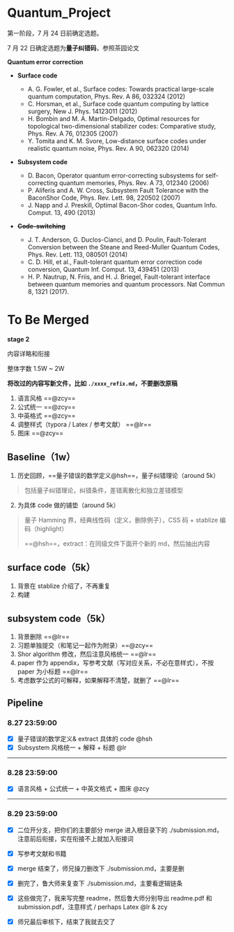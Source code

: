 # Quantum_Project
第一阶段，7 月 24 日前确定选题。

7 月 22 日确定选题为**量子纠错码**，参照茶园论文

**Quantum error correction**

- **Surface code**
  - A. G. Fowler, et al., Surface codes: Towards practical large-scale quantum computation, Phys. Rev. A 86, 032324 (2012)
  - C. Horsman, et al., Surface code quantum computing by lattice surgery, New J. Phys. 14123011 (2012)
  - H. Bombin and M. A. Martin-Delgado, Optimal resources for topological two-dimensional stabilizer codes: Comparative study, Phys. Rev. A 76, 012305 (2007)
  - Y. Tomita and K. M. Svore, Low-distance surface codes under realistic quantum noise, Phys. Rev. A 90, 062320 (2014)


- **Subsystem code**
  - D. Bacon, Operator quantum error-correcting subsystems for self-correcting quantum memories, Phys. Rev. A 73, 012340 (2006)
  - P. Aliferis and A. W. Cross, Subsystem Fault Tolerance with the BaconShor Code, Phys. Rev. Lett. 98, 220502 (2007)
  - J. Napp and J. Preskill, Optimal Bacon-Shor codes, Quantum Info. Comput. 13, 490 (2013)


- **~~Code-switching~~**
  - J. T. Anderson, G. Duclos-Cianci, and D. Poulin, Fault-Tolerant Conversion between the Steane and Reed-Muller Quantum Codes, Phys. Rev. Lett. 113, 080501 (2014)
  - C. D. Hill, et al., Fault-tolerant quantum error correction code conversion, Quantum Inf. Comput. 13, 439451 (2013)
  - H. P. Nautrup, N. Friis, and H. J. Briegel, Fault-tolerant interface between quantum memories and quantum processors. Nat Commun 8, 1321 (2017).

# To Be Merged

**stage 2**

内容详略和衔接

整体字数 1.5W ~ 2W

**将改过的内容写新文件，比如 `./xxxx_refix.md`，不要删改原稿**

1. 语言风格 ==@zcy==
2. 公式统一 ==@zcy==
3. 中英格式 ==@zcy==
4. 调整样式（typora / Latex / 参考文献） ==@lr==
5. 图床 ==@zcy==

## Baseline（1w）

1. 历史回顾，==量子错误的数学定义@hsh==，量子纠错理论（around 5k）

> 包括量子纠错理论，纠错条件，差错离散化和独立差错模型

2. 为具体 code 做的铺垫（around 5k）

> 量子 Hamming 界，经典线性码（定义，删除例子），CSS 码 + stablize 编码（highlight）
>
> ==@hsh==，extract：在同级文件下面开个新的 md，然后抽出内容

## surface code（5k）

1. 背景在 stablize 介绍了，不再重复
1. 构建

## subsystem code（5k）

1. 背景删除 ==@lr==
2. 习题单独提交（和笔记一起作为附录）==@zcy==
3. Shor algorithm 修改，然后注意风格统一 ==@lr==
4. paper 作为 appendix，写参考文献（写对应关系，不必在意样式），不按 paper 为小标题 ==@lr==
5. 考虑数学公式的可解释，如果解释不清楚，就删了 ==@lr==

## Pipeline

### 8.27 23:59:00

- [x] 量子错误的数学定义& extract 具体的 code @hsh
- [x] Subsystem 风格统一 + 解释 + 标题 @lr

------
### 8.28 23:59:00

- [x] 语言风格 + 公式统一 + 中英文格式 + 图床 @zcy
-----
### 8.29 23:59:00


- [x] 二位开分支，把你们的主要部分 merge 进入根目录下的 ./submission.md，注意前后衔接，实在衔接不上就加入衔接词

- [x] 写参考文献和书籍

- [x] merge 结束了，师兄操刀删改下  ./submission.md，主要是删

- [x] 删完了，鲁大师来复查下  ./submission.md，主要看逻辑链条

- [x] 这些做完了，我来写完整 readme，然后鲁大师分别导出 readme.pdf 和 submission.pdf，注意样式 / perhaps Latex @lr & zcy

- [x] 师兄最后审核下，结束了我就去交了

  